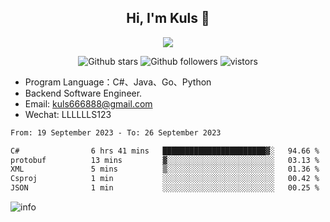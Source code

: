 <h2 align="center"> Hi, I'm Kuls 👋 </h2>
<p align="center">
    <p align="center">
        <img src=" https://avatars.githubusercontent.com/u/42165104?s=460&u=5c7fbf0bce7d4b38a15a44676e6f64b529e47598&v=4"/>
    </p>
    <p align="center">
      <img src="https://img.shields.io/github/stars/hellokuls?style=social" alt="Github stars" />
      <img src="https://img.shields.io/github/followers/hellokuls?style=social" alt="Github followers" />
      <img src="https://visitor-badge.glitch.me/badge?page_id=hellokuls.readme" alt="vistors" />
    </p>
</p>

- Program Language：C#、Java、Go、Python
- Backend Software Engineer.
- Email: kuls666888@gmail.com
- Wechat: LLLLLLS123

<!--START_SECTION:waka-->

```txt
From: 19 September 2023 - To: 26 September 2023

C#                6 hrs 41 mins   ███████████████████████▓░   94.66 %
protobuf          13 mins         ▓░░░░░░░░░░░░░░░░░░░░░░░░   03.13 %
XML               5 mins          ▒░░░░░░░░░░░░░░░░░░░░░░░░   01.36 %
Csproj            1 min           ░░░░░░░░░░░░░░░░░░░░░░░░░   00.42 %
JSON              1 min           ░░░░░░░░░░░░░░░░░░░░░░░░░   00.25 %
```

<!--END_SECTION:waka-->

![info](https://github-readme-stats.vercel.app/api?username=hellokuls&show_icons=true&count_private=true&hide=prs&theme=default_repocard)


